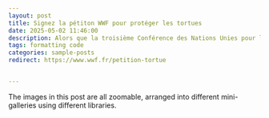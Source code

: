 ```yaml
---
layout: post
title: Signez la pétiton WWF pour protéger les tortues
date: 2025-05-02 11:46:00
description: Alors que la troisième Conférence des Nations Unies pour l'Océan débutera à Nice dans quelques jours, le WWF a hier publié une pétition appelant à protéger les tortues marines.
tags: formatting code
categories: sample-posts
redirect: https://www.wwf.fr/petition-tortue


---
```


The images in this post are all zoomable, arranged into different mini-galleries using different libraries.


